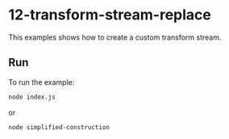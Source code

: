 # 12-transform-stream-replace

This examples shows how to create a custom transform stream.


## Run

To run the example:

```bash
node index.js
```

or

```bash
node simplified-construction
```
